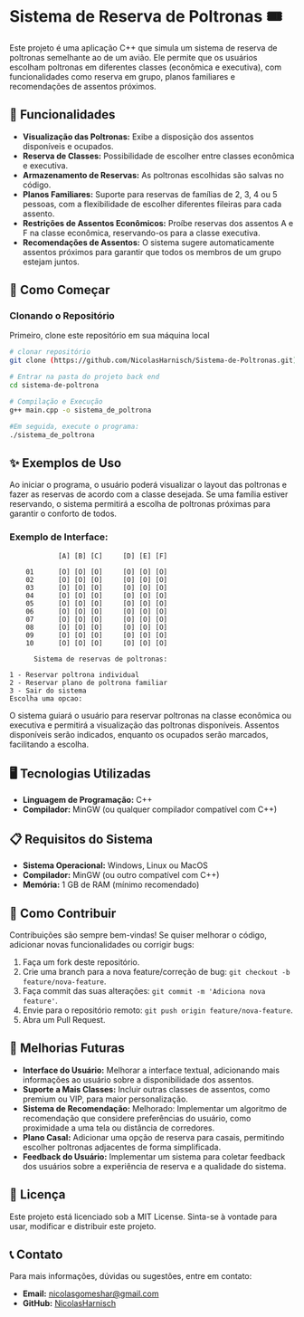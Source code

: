 # Sistema de Reserva de Poltronas 🎟️

Este projeto é uma aplicação C++ que simula um sistema de reserva de poltronas semelhante ao de um avião. Ele permite que os usuários escolham poltronas em diferentes classes (econômica e executiva), com funcionalidades como reserva em grupo, planos familiares e recomendações de assentos próximos.

## 📜 Funcionalidades
- **Visualização das Poltronas:** Exibe a disposição dos assentos disponíveis e ocupados.
- **Reserva de Classes:** Possibilidade de escolher entre classes econômica e executiva.
- **Armazenamento de Reservas:** As poltronas escolhidas são salvas no código.
- **Planos Familiares:** Suporte para reservas de famílias de 2, 3, 4 ou 5 pessoas, com a flexibilidade de escolher diferentes fileiras para cada assento.
- **Restrições de Assentos Econômicos:** Proíbe reservas dos assentos A e F na classe econômica, reservando-os para a classe executiva.
- **Recomendações de Assentos:** O sistema sugere automaticamente assentos próximos para garantir que todos os membros de um grupo estejam juntos.

## 🚀 Como Começar
### Clonando o Repositório
Primeiro, clone este repositório em sua máquina local
```bash
# clonar repositório
git clone (https://github.com/NicolasHarnisch/Sistema-de-Poltronas.git)

# Entrar na pasta do projeto back end
cd sistema-de-poltrona

# Compilação e Execução
g++ main.cpp -o sistema_de_poltrona

#Em seguida, execute o programa:
./sistema_de_poltrona
```

## ✨ Exemplos de Uso
Ao iniciar o programa, o usuário poderá visualizar o layout das poltronas e fazer as reservas de acordo com a classe desejada. Se uma família estiver reservando, o sistema permitirá a escolha de poltronas próximas para garantir o conforto de todos.

### Exemplo de Interface:

                [A] [B] [C]     [D] [E] [F]

        01      [O] [O] [O]     [O] [O] [O] 
        02      [O] [O] [O]     [O] [O] [O] 
        03      [O] [O] [O]     [O] [O] [O] 
        04      [O] [O] [O]     [O] [O] [O] 
        05      [O] [O] [O]     [O] [O] [O] 
        06      [O] [O] [O]     [O] [O] [O] 
        07      [O] [O] [O]     [O] [O] [O] 
        08      [O] [O] [O]     [O] [O] [O] 
        09      [O] [O] [O]     [O] [O] [O] 
        10      [O] [O] [O]     [O] [O] [O]

          Sistema de reservas de poltronas:

    1 - Reservar poltrona individual
    2 - Reservar plano de poltrona familiar
    3 - Sair do sistema
    Escolha uma opcao:
    
O sistema guiará o usuário para reservar poltronas na classe econômica ou executiva e permitirá a visualização das poltronas disponíveis. Assentos disponíveis serão indicados, enquanto os ocupados serão marcados, facilitando a escolha.

## 🖥️ Tecnologias Utilizadas
- **Linguagem de Programação:** C++
- **Compilador:** MinGW (ou qualquer compilador compatível com C++)

## 📋 Requisitos do Sistema
- **Sistema Operacional:** Windows, Linux ou MacOS
- **Compilador:** MinGW (ou outro compatível com C++)
- **Memória:** 1 GB de RAM (mínimo recomendado)

## 📌 Como Contribuir
Contribuições são sempre bem-vindas! Se quiser melhorar o código, adicionar novas funcionalidades ou corrigir bugs:
1. Faça um fork deste repositório.
2. Crie uma branch para a nova feature/correção de bug: `git checkout -b feature/nova-feature`.
3. Faça commit das suas alterações: `git commit -m 'Adiciona nova feature'`.
4. Envie para o repositório remoto: `git push origin feature/nova-feature`.
5. Abra um Pull Request.


## 🔧 Melhorias Futuras
- **Interface do Usuário:** Melhorar a interface textual, adicionando mais informações ao usuário sobre a disponibilidade dos assentos.
- **Suporte a Mais Classes:** Incluir outras classes de assentos, como premium ou VIP, para maior personalização.
- **Sistema de Recomendação:** Melhorado: Implementar um algoritmo de recomendação que considere preferências do usuário, como proximidade a uma tela ou distância de corredores.
- **Plano Casal:** Adicionar uma opção de reserva para casais, permitindo escolher poltronas adjacentes de forma simplificada.
- **Feedback do Usuário:** Implementar um sistema para coletar feedback dos usuários sobre a experiência de reserva e a qualidade do sistema.

## 📝 Licença
Este projeto está licenciado sob a MIT License. Sinta-se à vontade para usar, modificar e distribuir este projeto.

## 📞 Contato
Para mais informações, dúvidas ou sugestões, entre em contato:
- **Email:** nicolasgomeshar@gmail.com
- **GitHub:** [NicolasHarnisch](https://github.com/NicolasHarnisch)
